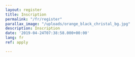 ```yaml
---
layout: register
title: Inscription
permalink: "/fr/register"
parallax_image: "/uploads/orange_black_christal_bg.jpg"
description: Inscription
date: '2019-04-24T07:38:58.000+00:00'
lang: fr
ref: apply

---
```

